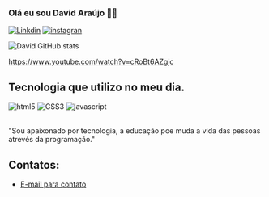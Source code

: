 ### Olá eu sou David Araújo 🖐🏾
[![Linkdin](https://img.shields.io/badge/LinkedIn-0077B5?style=for-the-badge&logo=linkedin&logoColor=white)](https://www.linkedin.com/in/david-ferreira-de-ara%C3%BAjo-2a8a402a1/)
[![instagran](	https://img.shields.io/badge/Instagram-E4405F?style=for-the-badge&logo=instagram&logoColor=white)]()

![David GitHub stats](https://github-readme-stats.vercel.app/api?username=DavidAraujo08&show_icons=true&theme=dracula)

https://www.youtube.com/watch?v=cRoBt6AZgjc

## Tecnologia que utilizo no meu dia.

<div>
 <img alt="html5" src="https://img.shields.io/badge/HTML5-E34F26?style=for-the-badge&logo=html5&logoColor=white"/>
  <img alt="CSS3" src="https://img.shields.io/badge/CSS3-1572B6?style=for-the-badge&logo=css3&logoColor=white"/>
    <img alt="javascript" src="https://img.shields.io/badge/JavaScript-F7DF1E?style=for-the-badge&logo=javascript&logoColor=black"/>
</div><br>  



"Sou apaixonado por tecnologia, a educação poe muda a vida das pessoas atrevés da programação."

## Contatos:

- [E-mail para contato](david.araujoo@live.com)<br>
